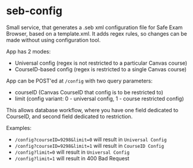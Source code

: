 # seb-config

Small service, that generates a .seb xml configuration file for Safe Exam Browser, based on a template.xml.
It adds regex rules, so changes can be made without using configuration tool.

App has 2 modes:

- Universal config (regex is not restricted to a particular Canvas course)
- CourseID-based config (regex is restricted to a single Canvas course)

App can be POST'ed at `/config` with two query parameters:
- courseID (Canvas CourseID that config is to be restricted to)
- limit (config variant: 0 - universal config, 1 - course restricted config)

This allows database workflow, where you have one field dedicated to CourseID,
and second field dedicated to restriction.

Examples:
- `/config?courseID=9298&limit=0` will result in `Universal Config`
- `/config?courseID=9298&limit=1` will result in `CourseID Config`
- `/config?limit=0` will result in `Universal Config`
- `/config?limit=1` will result in 400 Bad Request

